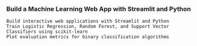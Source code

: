 ### Build a Machine Learning Web App with Streamlit and Python

```
Build interactive web applications with Streamlit and Python
Train Logistic Regression, Random Forest, and Support Vector Classifiers using scikit-learn
Plot evaluation metrics for binary classification algorithms
```
